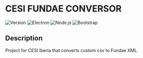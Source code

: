 # CESI FUNDAE CONVERSOR
![Version](https://img.shields.io/badge/Version-2020.0.0-orange?style=flat-square)
![Electron](https://img.shields.io/badge/Electron-8.0.3-blue?style=flat-square&logo=Electron)
![Node.js](https://img.shields.io/badge/Node.js-6.14.3-green?style=flat-square&logo=Node.js)
![Bootstrap](https://img.shields.io/badge/Bootstrap-4.4.1-purple?style=flat-square&logo=Bootstrap)

## Description
Project for CESI Iberia that converts custom csv to Fundae XML.
